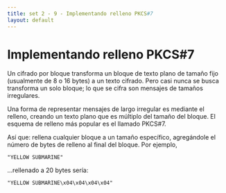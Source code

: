 ```yaml
---
title: set 2 - 9 - Implementando relleno PKCS#7
layout: default
---
```


Implementando relleno PKCS#7
============================

Un cifrado por bloque transforma un bloque de texto plano de tamaño fijo (usualmente de 8 o 16 bytes) a un texto cifrado. Pero casi nunca se busca transforma un solo bloque; lo que se cifra son mensajes de tamaños irregulares.

Una forma de representar mensajes de largo irregular es mediante el relleno, creando un texto plano que es múltiplo del tamaño del bloque. El esquema de relleno más popular es el llamado PKCS#7.

Así que: rellena cualquier bloque a un tamaño específico, agregándole el número de bytes de relleno al final del bloque. Por ejemplo,

	"YELLOW SUBMARINE"

...rellenado a 20 bytes sería:

	"YELLOW SUBMARINE\x04\x04\x04\x04"